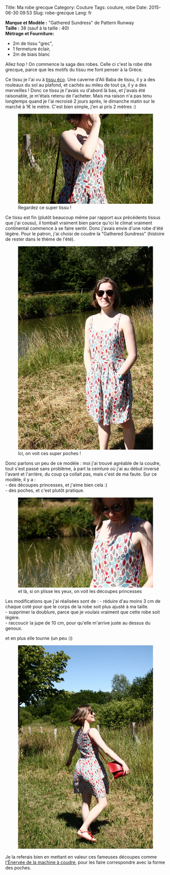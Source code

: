 Title: Ma robe grecque
Category: Couture
Tags: couture, robe
Date: 2015-06-30 09:53
Slug: robe-grecque
Lang: fr

**Marque et Modèle :** "Gathered Sundress" de Pattern Runway <br>
**Taille :** 38  (sauf à la taille : 40) <br>
**Métrage et Fourniture:** <br>
- 2m de tissu "grec", <br>
- 1 fermeture éclair, <br>
- 2m de biais blanc

Allez hop ! On commence la saga des robes. Celle ci c'est la robe dite grecque, parce que les motifs du tissu me font penser à la Grèce.

Ce tissu je l'ai vu à [tissu éco](http://www.tissu-eco.com/). Une caverne d'Ali Baba de tissu, il y a des rouleaux du sol au plafond, et cachés au mileu de tout ça, il y a des merveilles ! 
Donc ce tissu je l'avais vu d'abord là bas, et j'avais été raisonable, je m'étais retenu de l'acheter. Mais ma raison n'a pas tenu longtemps quand je l'ai recroisé 2 jours après, le dimanche matin sur le marché à 1€ le mètre. C'est bien simple, j'en ai pris 2 mètres :)

<figure>
	<img src="/images/robe_grecque_1.JPG" alt="robe grecque 1">
	<figcaption> Regardez ce super tissu !</figcaption>
</figure>

Ce tissu est fin (plutôt beaucoup même par rapport aux précédents tissus que j'ai cousu), il tombait vraiment bien parce qu'ici le climat vraiment continental commence à se faire sentir. 
Donc j'avais envie d'une robe d'été légère. Pour le patron, j'ai choisi de coudre la "Gathered Sundress" (histoire de rester dans le thème de l'été). 

<figure>
	<img src="/images/robe_grecque_3.JPG" alt="robe grecque 2">
	<figcaption> Ici, on voit ces super poches !</figcaption>
</figure>
Donc parlons un peu de ce modèle :
moi j'ai trouvé agréable de la coudre, tout s'est passé sans problème, à part la ceinture où j'ai au début inversé l'avant et l'arrière, du coup ça collait pas, mais c'est de ma faute.
Sur ce modèle, il y a  : <br>
- des découpes princesses, et j'aime bien cela :) <br>
- des poches, et c'est plutôt pratique. <br>




<figure>
	<img src="/images/robe_grecque_4.JPG" alt="robe grecque 3">
	<figcaption> et là, si on plisse les yeux, on voit les découpes princesses</figcaption>
</figure>
Les modifications que j'ai réalisées sont de : 
- réduire d'au moins 3 cm de chaque coté pour que le corps de la robe soit plus ajusté à ma taille. <br>
- supprimer la doublure, parce que je voulais vraiment que cette robe soit légère. <br>
- raccoucir la jupe de 10 cm, pour qu'elle m'arrive juste au dessus du genoux. <br>


 et en plus elle tourne (un peu :))

 <figure>
	<img src="/images/robe_grecque_2.JPG" alt="robe grecque 4">
</figure>

Je la referais bien en mettant en valeur ces fameuses découpes comme [l'Énervée de la machine à coudre](http://lenerveedelamachineacoudre.blogspot.fr/2015/05/retrospective-davril-3-gathered-sundress.html), pour les faire correspondre avec la forme des poches.